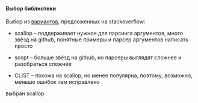 #### Выбор библиотеки

Выбор из [вариантов](https://stackoverflow.com/questions/2315912/best-way-to-parse-command-line-parameters?answertab=votes#tab-top), предложенных на stackoverflow:


* scallop – поддерживает нужное для парсинга аргументов, много звёзд на github, понятные примеры и парсер аргументов написать просто

* scopt – больше звёзд на github, но парсеры выглядят сложнее и разобраться сложнее

* CLIST – похожа на scallop, но менее популярна, поэтому, возможно, меньше ошибок там исправлено

выбран scallop